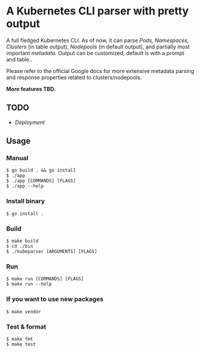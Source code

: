 # A Kubernetes CLI parser with pretty output 

A full fledged Kubernetes CLI. As of now, it can parse _Pods, Namespaces, Clusters_ (in table output), _Nodepools_ (in default output), and partially most important _metadata._ Output can be customized, default is with a prompt and table..

Please refer to the official Google docs for more extensive metadata parsing and response properties related to clusters/nodepools.

**More features TBD.**

## TODO ##
- _Deployment_
  
## Usage ##

### Manual ###
```console
$ go build . && go install
$ ./app
$ ./app [COMMANDS] [FLAGS]
$ ./app --help
```

### Install binary ###
```console
$ go install .
```

### Build ###
```console
$ make build
$ cd ./bin
$ ./kubeparser [ARGUMENTS] [FLAGS]
```

### Run ###
```console
$ make run [COMMANDS] [FLAGS]
$ make run --help
```

### If you want to use new packages ###
```console
$ make vendor
```

### Test & format ###
```console
$ make fmt
$ make test
```

